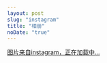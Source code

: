 ```yaml
---
layout: post
slug: "instagram"
title: "相册"
noDate: "true"
---
```


<div class="instagram" data-client-id="039ae91042a44d3692abbded06feed97" data-user-id="2241118499">
    <a href="https://www.instagram.com/dqylyln" target="_blank" class="open-ins">图片来自instagram，正在加载中…</a>
</div>
<script src="/js/jquery.lazyload.js"></script>
<script src="/js/instagram.js"></script>